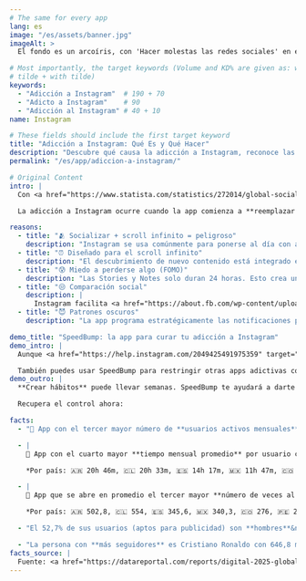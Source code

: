 ```yaml
---
# The same for every app
lang: es
image: "/es/assets/banner.jpg"
imageAlt: >
  El fondo es un arcoíris, con 'Hacer molestas las redes sociales' en el centro usando la fuente Comic Sans, y un gato mal dibujado en la esquina superior derecha. Hace referencia al meme de internet 'graphic design is my passion'.

# Most importantly, the target keywords (Volume and KD% are given as: without
# tilde + with tilde)
keywords:
  - "Adicción a Instagram"  # 190 + 70
  - "Adicto a Instagram"    # 90
  - "Adicción al Instagram" # 40 + 10
name: Instagram

# These fields should include the first target keyword
title: "Adicción a Instagram: Qué Es y Qué Hacer"
description: "Descubre qué causa la adicción a Instagram, reconoce las señales de alerta con nuestro test y aprende a superar las estadísticas con la app SpeedBump"
permalink: "/es/app/adiccion-a-instagram/"

# Original Content
intro: |
  Con <a href="https://www.statista.com/statistics/272014/global-social-networks-ranked-by-number-of-users/" target="_blank">2 mil millones de usuarios en todo el mundo</a>, es especialmente fácil engancharse a Instagram. Esta app puede ser esencial para mantenerte al día con amigos y familia, pero es demasiado fácil perder la noción del tiempo.

  La adicción a Instagram ocurre cuando la app comienza a **reemplazar tus actividades normales** como salir con amigos o disfrutar de tus hobbies. No es blanco o negro; puedes estar enganchado de forma leve, moderada o severa.

reasons:
  - title: "🫂 Socializar + scroll infinito = peligroso"
    description: "Instagram se usa comúnmente para ponerse al día con amigos a través de Stories o mensajes. Quizás quieras saludar a un viejo amigo pero acabes atrapado una hora haciendo scroll."
  - title: "⏰ Diseñado para el scroll infinito"
    description: "El descubrimiento de nuevo contenido está integrado en cada parte de la app: tu feed de amigos, búsquedas o incluso en mensajes. Esto hace que sea fácil olvidar lo que realmente querías hacer cuando abriste Instagram."
  - title: "😰 Miedo a perderse algo (FOMO)"
    description: "Las Stories y Notes solo duran 24 horas. Esto crea una urgencia por revisar la app regularmente, ¡o te lo perderás!"
  - title: "😒 Comparación social"
    description: |
      Instagram facilita <a href="https://about.fb.com/wp-content/uploads/2021/09/Instagram-Teen-Annotated-Research-Deck-1.pdf" target="_blank">compararte con otros</a> de manera poco saludable, lo que puede provocar problemas de imagen corporal.
  - title: "😈 Patrones oscuros"
    description: "La app programa estratégicamente las notificaciones para devolverte al scroll. Pero si las desactivas, podrías perderte mensajes de amigos."

demo_title: "SpeedBump: la app para curar tu adicción a Instagram"
demo_intro: |
  Aunque <a href="https://help.instagram.com/2049425491975359" target="_blank">Instagram tiene funciones integradas para controlar el tiempo de pantalla</a>, no son las más efectivas. En su lugar, prueba la app SpeedBump. No tiene **conflictos de intereses** y hace posible **dejarlo progresivamente**, ya que parar de golpe puede aumentar los síntomas de abstinencia.

  También puedes usar SpeedBump para restringir otras apps adictivas como [TikTok](/es/app/tiktok-addiction/), YouTube o Twitter. Así es como funciona:
demo_outro: |
  **Crear hábitos** puede llevar semanas. SpeedBump te ayudará a darte cuenta cuando llevas demasiado tiempo en Instagram y confirmar que eres tú quien quiere abrirlo y **no tu memoria muscular**.

  Recupera el control ahora:

facts:
  - "🥉 App con el tercer mayor número de **usuarios activos mensuales** con 2 mil millones, por detrás de YouTube y Facebook."

  - |
    🏅 App con el cuarto mayor **tiempo mensual promedio** por usuario con 16 horas 13 minutos, por detrás de Facebook, YouTube y TikTok.

    *Por país: 🇦🇷 20h 46m, 🇨🇱 20h 33m, 🇪🇸 14h 17m, 🇲🇽 11h 47m, 🇨🇴 9h 59m, 🇵🇪 8h 01m*

  - |
    🥉 App que se abre en promedio el tercer mayor **número de veces al mes** con 331,8, por detrás de TikTok y WhatsApp.

    *Por país: 🇦🇷 502,8, 🇨🇱 554, 🇪🇸 345,6, 🇲🇽 340,3, 🇨🇴 276, 🇵🇪 212,9*

  - "El 52,7% de sus usuarios (aptos para publicidad) son **hombres**&nbsp;♂️, comparado con el 47,3% de **mujeres**&nbsp;♀️."

  - "La persona con **más seguidores** es Cristiano Ronaldo con 646,8 millones."
facts_source: |
  Fuente: <a href="https://datareportal.com/reports/digital-2025-global-overview-report" target="_blank">DataReportal - Digital 2025: Global Overview Report</a>.
---
```

